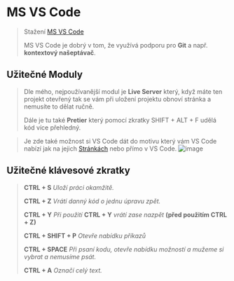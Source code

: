# MS VS Code
>Stažení [MS VS Code](https://visualstudio.microsoft.com/cs/free-developer-offers/)
 >
> MS VS Code je dobrý v tom, že využívá podporu pro **Git** a např. **kontextový našeptávač**.

## Užitečné Moduly
 > Dle mého, nejpoužívanější modul je **Live Server** který, když máte ten projekt otevřený tak se vám při uložení projektu obnoví stránka a nemusíte to dělat ručně.
 > 
 > Dále je tu také **Pretier** který pomocí zkratky SHIFT + ALT + F udělá kód více přehledný.

> Je zde také možnost si VS Code dát do motivu který vám VS Code nabízí jak na jejich [Stránkách](https://marketplace.visualstudio.com/search?term=themes&target=VS&category=All%20categories&vsVersion=&sortBy=Relevance) nebo přímo v VS Code.
![image](https://user-images.githubusercontent.com/86010709/154863138-b5744c28-f1fb-4548-b469-7bcc31c24e7f.png)

## Užitečné klávesové zkratky
>**CTRL + S** *Uloží práci okamžitě.*
>
>**CTRL + Z** *Vrátí danný kód o jednu úpravu zpět.*
>
>**CTRL + Y** *Při použití* **CTRL + Y** *vrátí zase nazpět* **(před použitím CTRL + Z)**
>
>**CTRL + SHIFT + P** *Otevře nabídku příkazů*
>
>**CTRL + SPACE** *Při psaní kodu, otevře nabídku možností a mužeme si vybrat a nemusíme psát.*
>
>**CTRL + A** *Označí celý text.*
